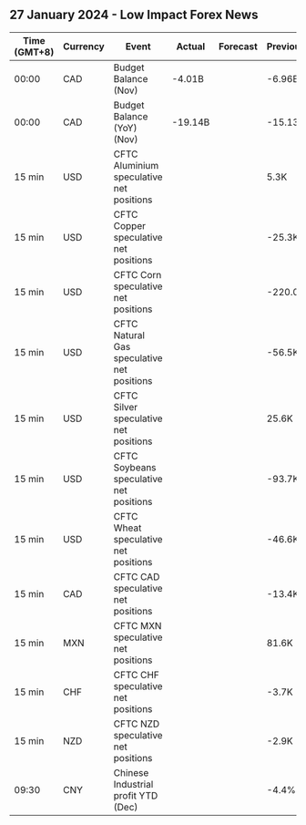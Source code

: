 ## 27 January 2024 - Low Impact Forex News

| Time (GMT+8) | Currency | Event | Actual | Forecast | Previous |
|------|----------|-------|--------|----------|----------|
| 00:00 | CAD | Budget Balance (Nov) | -4.01B |  | -6.96B |
| 00:00 | CAD | Budget Balance (YoY) (Nov) | -19.14B |  | -15.13B |
| 15 min | USD | CFTC Aluminium speculative net positions |  |  | 5.3K |
| 15 min | USD | CFTC Copper speculative net positions |  |  | -25.3K |
| 15 min | USD | CFTC Corn speculative net positions |  |  | -220.0K |
| 15 min | USD | CFTC Natural Gas speculative net positions |  |  | -56.5K |
| 15 min | USD | CFTC Silver speculative net positions |  |  | 25.6K |
| 15 min | USD | CFTC Soybeans speculative net positions |  |  | -93.7K |
| 15 min | USD | CFTC Wheat speculative net positions |  |  | -46.6K |
| 15 min | CAD | CFTC CAD speculative net positions |  |  | -13.4K |
| 15 min | MXN | CFTC MXN speculative net positions |  |  | 81.6K |
| 15 min | CHF | CFTC CHF speculative net positions |  |  | -3.7K |
| 15 min | NZD | CFTC NZD speculative net positions |  |  | -2.9K |
| 09:30 | CNY | Chinese Industrial profit YTD (Dec) |  |  | -4.4% |
